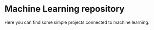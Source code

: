 # Machine Learning repository
Here you can find some simple projects connected to machine learning.
